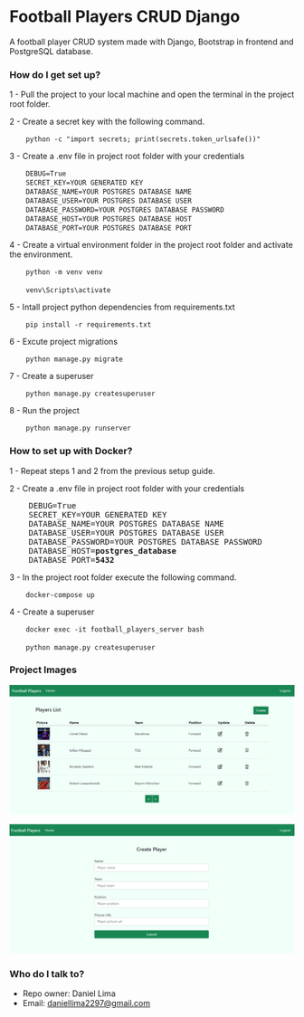# Football Players CRUD Django #

A football player CRUD system made with Django, Bootstrap in frontend and PostgreSQL database.

### How do I get set up? ###

1 - Pull the project to your local machine and open the terminal in the project root folder.</br>

2 - Create a secret key with the following command.

        python -c "import secrets; print(secrets.token_urlsafe())"
    
3 - Create a .env file in project root folder with your credentials

        DEBUG=True
        SECRET_KEY=YOUR GENERATED KEY
        DATABASE_NAME=YOUR POSTGRES DATABASE NAME
        DATABASE_USER=YOUR POSTGRES DATABASE USER
        DATABASE_PASSWORD=YOUR POSTGRES DATABASE PASSWORD
        DATABASE_HOST=YOUR POSTGRES DATABASE HOST
        DATABASE_PORT=YOUR POSTGRES DATABASE PORT

4 - Create a virtual environment folder in the project root folder and activate the environment.

        python -m venv venv
    
        venv\Scripts\activate
    
5 - Intall project python dependencies from requirements.txt

        pip install -r requirements.txt
    
6 - Excute project migrations

        python manage.py migrate

7 - Create a superuser

        python manage.py createsuperuser
        
8 - Run the project

        python manage.py runserver
        
### How to set up with Docker? ###

1 - Repeat steps 1 and 2 from the previous setup guide.</br>

2 - Create a .env file in project root folder with your credentials
        
<pre>
    DEBUG=True
    SECRET_KEY=YOUR GENERATED KEY
    DATABASE_NAME=YOUR POSTGRES DATABASE NAME
    DATABASE_USER=YOUR POSTGRES DATABASE USER
    DATABASE_PASSWORD=YOUR POSTGRES DATABASE PASSWORD
    DATABASE_HOST=<b>postgres_database</b>
    DATABASE_PORT=<b>5432</b>
</pre>
        
 3 - In the project root folder execute the following command.
        
        docker-compose up
        
 4 - Create a superuser
 
        docker exec -it football_players_server bash
        
        python manage.py createsuperuser

### Project Images ###

![Players List Page](https://raw.githubusercontent.com/Daniel-Lima-Carvalho/football_players_django/develop/static/players/images/project/project-1.png)

![Create Player Page](https://raw.githubusercontent.com/Daniel-Lima-Carvalho/football_players_django/develop/static/players/images/project/project-2.png)

### Who do I talk to? ###

* Repo owner: Daniel Lima
* Email: daniellima2297@gmail.com

